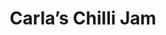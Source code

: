 ---
title: Carla’s Chilli Jam
tags: ["misc", "snack"]
ingredients:
  - 500g tomatoes
  - 4–8 chillies (depending on size and heat preference)
  - 4 cloves garlic, peeled and roughly chopped
  - 6cm piece of ginger, peeled and roughly chopped
  - 30ml fish sauce
  - 300g sugar
  - 100ml red wine vinegar
method:
  - Place half the tomatoes in a blender with the chillies, garlic, ginger, and fish sauce. Blitz until smooth.
  - Finely dice the remaining chillies.
  - Transfer the purée to a saucepan and add sugar and vinegar. Stir continuously and bring to a boil.
  - Once boiling, reduce to a simmer and add the remaining tomatoes.
  - Simmer gently for 30–40 minutes, stirring frequently and scraping down the sides to prevent sticking or burning.
  - Meanwhile, sterilise jars in the oven at 100°C for 30 minutes. Boil the lids for the final 5 minutes.
  - Once the jam has thickened and reached setting point (sticky consistency), pour into the hot sterilised jars and seal.
---